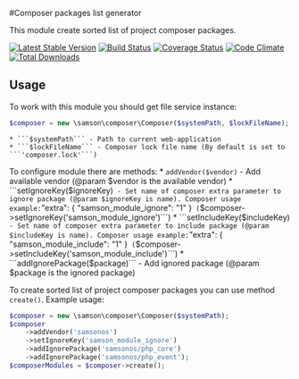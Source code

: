#Composer packages list generator

This module create sorted list of project composer packages.

[![Latest Stable Version](https://poser.pugx.org/samsonos/php_composer/v/stable.svg)](https://packagist.org/packages/samsonos/php_composer)
[![Build Status](https://travis-ci.org/samsonos/php_composer.png)](https://travis-ci.org/samsonos/php_composer)
[![Coverage Status](https://img.shields.io/coveralls/samsonos/php_composer.svg)](https://coveralls.io/r/samsonos/php_composer?branch=master)
[![Code Climate](https://codeclimate.com/github/samsonos/php_composer/badges/gpa.svg)](https://codeclimate.com/github/samsonos/php_composer)
[![Total Downloads](https://poser.pugx.org/samsonos/php_composer/downloads.svg)](https://packagist.org/packages/samsonos/php_composer)

## Usage

To work with this module you should get file service instance:
```php
$composer = new \samson\composer\Composer($systemPath, $lockFileName);
```
    * ```$systemPath``` - Path to current web-application
    * ```$lockFileName``` - Composer lock file name (By default is set to ```'composer.lock'```)
    
To configure module there are methods:
    * ```addVendor($vendor)``` - Add available vendor (@param $vendor is the available vendor)
    * ```setIgnoreKey($ignoreKey)``` - Set name of composer extra parameter to ignore package (@param $ignoreKey is name). Composer usage example:```"extra": { "samson_module_ignore": "1" }``` (```$composer->setIgnoreKey('samson_module_ignore')```)  
    * ```setIncludeKey($includeKey)``` - Set name of composer extra parameter to include package (@param $includeKey is name). Composer usage example:```"extra": { "samson_module_include": "1" }``` (```$composer->setIncludeKey('samson_module_include')```)
    * ```addIgnorePackage($package)``` - Add ignored package (@param $package is the ignored package)
    
To create sorted list of project composer packages you can use method ```create()```.
Example usage:
```php
$composer = new \samson\composer\Composer($systemPath);
$composer
    ->addVendor('samsonos')
    ->setIgnoreKey('samson_module_ignore')
    ->addIgnorePackage('samsonos/php_core')
    ->addIgnorePackage('samsonos/php_event');
$composerModules = $composer->create();
```